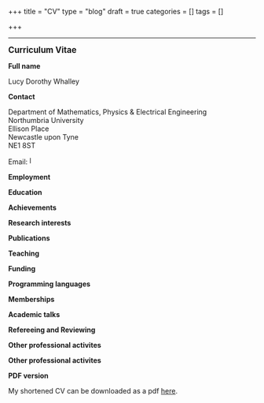 +++
title = "CV"
type = "blog"
draft = true
categories = []
tags = []

+++

-----------------
<big> <b> Curriculum Vitae </b> </big>

<b> Full name </b>

Lucy Dorothy Whalley

<b> Contact </b>

Department of Mathematics, Physics & Electrical Engineering </br>
Northumbria University </br>
Ellison Place </br>
Newcastle upon Tyne </br>
NE1 8ST </br>

Email: <img src="../images/email_uni.png" height="16" alt="l dot whalley at northumbria dot ac dot uk"> 

<b> Employment </b>

<b> Education </b>

<b> Achievements </b>

<b> Research interests </b>

<b> Publications </b>

<b> Teaching </b>

<b> Funding </b>

<b> Programming languages </b>

<b> Memberships </b>

<b> Academic talks </b>

<b> Refereeing and Reviewing </b>

<b> Other professional activites </b>

<b> Other professional activites </b>


<b> PDF version </b>

My shortened CV can be downloaded as a pdf [here](./LW_resume.pdf).
